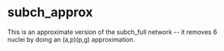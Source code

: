 # subch_approx

This is an approximate version of the subch_full network -- it removes
6 nuclei by doing an (a,p)(p,g) approximation.
